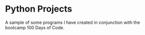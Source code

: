 # Python Projects
A sample of some programs I have created in conjunction with the bootcamp 100 Days of Code.
